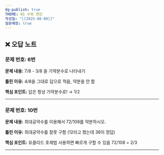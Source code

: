 ```yaml
---
dg-publish: true
THEME: 01 수와 연산
작성일: "[[2025-08-09]]"
질문예정: true
---
```


## ❌ 오답 노트

### 문제 번호: 6번
**문제 내용:**
7/8 - 3/8 을 기약분수로 나타내기

**틀린 이유:**
4/8을 그대로 답으로 적음, 약분을 안 함

**핵심 포인트:**
답은 항상 기약분수로! → 1/2

---

### 문제 번호: 10번
**문제 내용:**
최대공약수를 이용해서 72/108를 약분하시오.

**틀린 이유:**
최대공약수를 잘못 구함 (12라고 했는데 36이 정답)

**핵심 포인트:**
유클리드 호제법 사용하면 빠르게 구할 수 있음
72/108 = 2/3

---